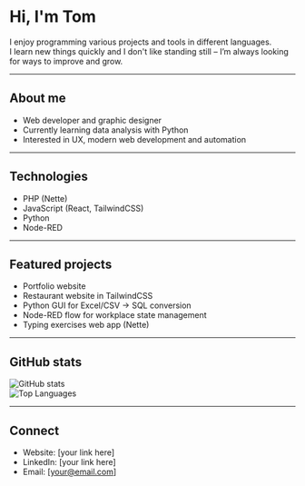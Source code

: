 # Hi, I'm Tom

I enjoy programming various projects and tools in different languages.  
I learn new things quickly and I don't like standing still – I’m always looking for ways to improve and grow.  

---

## About me
- Web developer and graphic designer  
- Currently learning data analysis with Python  
- Interested in UX, modern web development and automation  

---

## Technologies
- PHP (Nette)  
- JavaScript (React, TailwindCSS)  
- Python  
- Node-RED  

---

## Featured projects
- Portfolio website  
- Restaurant website in TailwindCSS  
- Python GUI for Excel/CSV → SQL conversion  
- Node-RED flow for workplace state management  
- Typing exercises web app (Nette)  

---

## GitHub stats
![GitHub stats](https://github-readme-stats.vercel.app/api?username=tomoxdesign&show_icons=true&theme=radical)  
![Top Languages](https://github-readme-stats.vercel.app/api/top-langs/?username=tomoxdesign&layout=compact&theme=radical)

---

## Connect
- Website: [your link here]  
- LinkedIn: [your link here]  
- Email: [your@email.com]  
